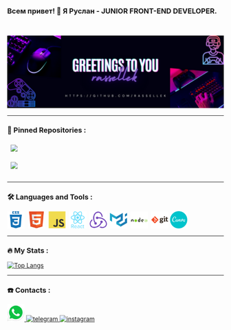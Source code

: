 ### Всем привет! 👋 Я Руслан - JUNIOR FRONT-END DEVELOPER.  
<img src="https://komarev.com/ghpvc/?username=rassellek&style=flat-square&color=blue" alt=""/>

![rassellek's GitHub Banner](./gallery.svg)

---

### :pushpin: Pinned Repositories :

<a href="https://github.com/rassellek/4p22-final-project-ruslan-nurgaleev">
  <img align="center" style="margin:0.5rem" src="https://github-readme-stats.vercel.app/api/pin/?username=rassellek&repo=4p22-final-project-ruslan-nurgaleev&title_color=ffffff&text_color=c9cacc&icon_color=4AB197&bg_color=1A2B34&langs_count=10" />
</a>
<br>
<a href="https://github.com/rassellek/flappy-bird">
  <img align="center" style="margin:1rem 0.5rem" src="https://github-readme-stats.vercel.app/api/pin/?username=rassellek&repo=flappy-bird&title_color=ffffff&text_color=c9cacc&icon_color=4AB197&bg_color=1A2B34" />
</a>

---

### :hammer_and_wrench: Languages and Tools :

<div>
  <img src="https://github.com/devicons/devicon/blob/master/icons/css3/css3-plain-wordmark.svg"  title="CSS3" alt="CSS" width="40" height="40"/>&nbsp;
  <img src="https://github.com/devicons/devicon/blob/master/icons/html5/html5-original.svg" title="HTML5" alt="HTML" width="40" height="40"/>&nbsp;
  <img src="https://github.com/devicons/devicon/blob/master/icons/javascript/javascript-original.svg" title="JavaScript" alt="JavaScript" width="40" height="40"/>&nbsp;
  <img src="https://github.com/devicons/devicon/blob/master/icons/react/react-original-wordmark.svg" title="React" alt="React" width="40" height="40"/>&nbsp;
  <img src="https://github.com/devicons/devicon/blob/master/icons/redux/redux-original.svg" title="Redux" alt="Redux " width="40" height="40"/>&nbsp;
  <img src="https://github.com/devicons/devicon/blob/master/icons/materialui/materialui-original.svg" title="Material UI" alt="Material UI" width="40" height="40"/>&nbsp;
  <img src="https://github.com/devicons/devicon/blob/master/icons/nodejs/nodejs-original-wordmark.svg" title="NodeJS" alt="NodeJS" width="40" height="40"/>&nbsp;
  <img src="https://github.com/devicons/devicon/blob/master/icons/git/git-original-wordmark.svg" title="Git" **alt="Git" width="40" height="40"/>
  <img src="https://github.com/devicons/devicon/blob/master/icons/canva/canva-original.svg" title="Canva" **alt="Canva" width="40" height="40"/>
</div>

---

### :fire: My Stats :

[![Top Langs](https://github-readme-stats.vercel.app/api/top-langs/?username=rassellek&layout=compact&theme=vision-friendly-dark)](https://github.com/anuraghazra/github-readme-stats)

---
### :telephone: Contacts :

<div id="badges">
  <a href="https://wa.me/79520411322?text=%D0%9F%D1%80%D0%B8%D0%B2%D0%B5%D1%82!%20%F0%9F%91%8B">
    <img src="https://github.com/appicons/Whatsapp/blob/master/icons/whatsapp_194x194.png" title="WhatsApp" alt="WhatsApp" width="40" height="40"/>
  </a>
  <a href="https://t.me/rassellek">
    <img src="https://github.com/rdimascio/icons/blob/master/icons/telegram.svg" title="telegram" alt="telegram" width="40" height="40"/>
  </a>
  <a href="https://instagram.com/rassellek/">
    <img src="https://github.com/rdimascio/icons/blob/master/icons/instagram.svg" title="instagram" alt="instagram" width="40" height="40"/>
  </a>
</div>

